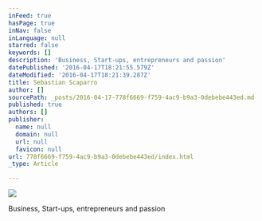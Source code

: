 ```yaml
---
inFeed: true
hasPage: true
inNav: false
inLanguage: null
starred: false
keywords: []
description: 'Business, Start-ups, entrepreneurs and passion'
datePublished: '2016-04-17T18:21:55.579Z'
dateModified: '2016-04-17T18:21:39.287Z'
title: Sebastian Scaparro
author: []
sourcePath: _posts/2016-04-17-778f6669-f759-4ac9-b9a3-0debebe443ed.md
published: true
authors: []
publisher:
  name: null
  domain: null
  url: null
  favicon: null
url: 778f6669-f759-4ac9-b9a3-0debebe443ed/index.html
_type: Article

---
```

![](https://the-grid-user-content.s3-us-west-2.amazonaws.com/e37f9513-7f09-4971-80c8-8b7771793539.jpg)

Business, Start-ups, entrepreneurs and passion